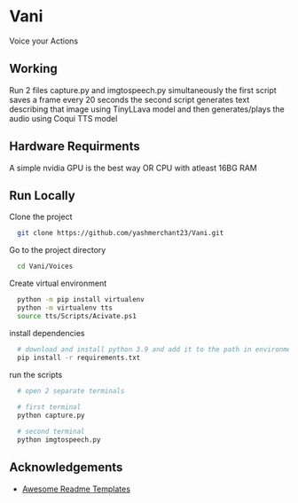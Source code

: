 # Vani
Voice your Actions

## Working 
Run 2 files capture.py and imgtospeech.py simultaneously
the first script saves a frame every 20 seconds 
the second script generates text describing that image using TinyLLava model and then generates/plays the audio using Coqui TTS model 

## Hardware Requirments
A simple nvidia GPU is the best way OR CPU with atleast 16BG RAM

## Run Locally

Clone the project

```bash
  git clone https://github.com/yashmerchant23/Vani.git
```

Go to the project directory

```bash
  cd Vani/Voices
```

Create virtual environment

```bash
  python -m pip install virtualenv
  python -m virtualenv tts
  source tts/Scripts/Acivate.ps1
```

install dependencies 


```bash
  # download and install python 3.9 and add it to the path in environment variables
  pip install -r requirements.txt
```

run the scripts

```bash
  # open 2 separate terminals 
  
  # first terminal
  python capture.py

  # second terminal 
  python imgtospeech.py
```



## Acknowledgements

 - [Awesome Readme Templates](https://www.youtube.com/watch?v=wOEz5xRLaRA)